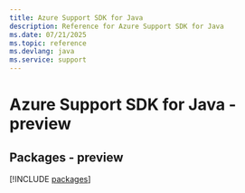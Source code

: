 ```yaml
---
title: Azure Support SDK for Java
description: Reference for Azure Support SDK for Java
ms.date: 07/21/2025
ms.topic: reference
ms.devlang: java
ms.service: support
---
```

# Azure Support SDK for Java - preview
## Packages - preview
[!INCLUDE [packages](support-index.md)]